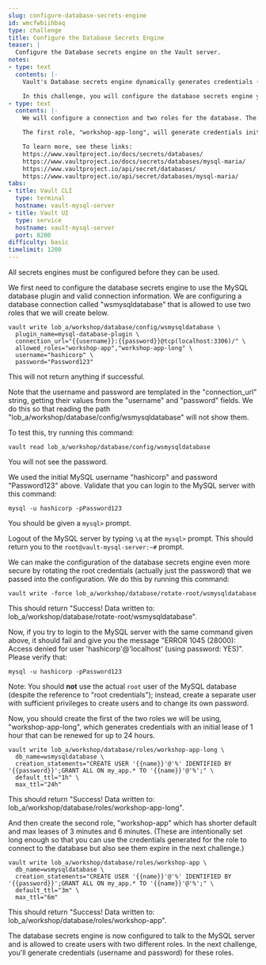 ```yaml
---
slug: configure-database-secrets-engine
id: wmcfwbiihbaq
type: challenge
title: Configure the Database Secrets Engine
teaser: |
  Configure the Database secrets engine on the Vault server.
notes:
- type: text
  contents: |-
    Vault's Database secrets engine dynamically generates credentials (username and password) for many databases.

    In this challenge, you will configure the database secrets engine you enabled in the previous challenge on the path `lob_a/workshop/database` to work with the local instance of the MySQL database. We use a specific path rather than the default "database" to illustrate that multiple instances of the database secrets engine could be configured for different lines of business that might each have multiple databases.
- type: text
  contents: |-
    We will configure a connection and two roles for the database. The roles will allow dynamic generation of credentials with different lifetimes.

    The first role, "workshop-app-long", will generate credentials initially valid for 1 hour with a maximum lifetime of 24 hours. The second role, "workshop-app", will generate credentials initially valid for 3 minutes with a maximum lifetime of 6 minutes.

    To learn more, see these links:
    https://www.vaultproject.io/docs/secrets/databases/
    https://www.vaultproject.io/docs/secrets/databases/mysql-maria/
    https://www.vaultproject.io/api/secret/databases/
    https://www.vaultproject.io/api/secret/databases/mysql-maria/
tabs:
- title: Vault CLI
  type: terminal
  hostname: vault-mysql-server
- title: Vault UI
  type: service
  hostname: vault-mysql-server
  port: 8200
difficulty: basic
timelimit: 1200
---
```

All secrets engines must be configured before they can be used.

We first need to configure the database secrets engine to use the MySQL database plugin and valid connection information. We are configuring a database connection called "wsmysqldatabase" that is allowed to use two roles that we will create below.
```
vault write lob_a/workshop/database/config/wsmysqldatabase \
  plugin_name=mysql-database-plugin \
  connection_url="{{username}}:{{password}}@tcp(localhost:3306)/" \
  allowed_roles="workshop-app","workshop-app-long" \
  username="hashicorp" \
  password="Password123"
```
This will not return anything if successful.

Note that the username and password are templated in the "connection_url" string, getting their values from the "username" and "password" fields.  We do this so that reading the path "lob_a/workshop/database/config/wsmysqldatabase" will not show them.

To test this, try running this command:
```
vault read lob_a/workshop/database/config/wsmysqldatabase
```
You will not see the password.

We used the initial MySQL username "hashicorp" and password "Password123" above. Validate that you can login to the MySQL server with this command:
```
mysql -u hashicorp -pPassword123
```
You should be given a `mysql>` prompt.

Logout of the MySQL server by typing `\q` at the `mysql>` prompt. This should return you to the `root@vault-mysql-server:~#` prompt.

We can make the configuration of the database secrets engine even more secure by rotating the root credentials (actually just the password) that we passed into the configuration.  We do this by running this command:
```
vault write -force lob_a/workshop/database/rotate-root/wsmysqldatabase
```
This should return "Success! Data written to: lob_a/workshop/database/rotate-root/wsmysqldatabase".

Now, if you try to login to the MySQL server with the same command given above, it should fail and give you the message "ERROR 1045 (28000): Access denied for user 'hashicorp'@'localhost' (using password: YES)". Please verify that:
```
mysql -u hashicorp -pPassword123
```

Note: You should **not** use the actual `root` user of the MySQL database (despite the reference to "root credentials"); instead, create a separate user with sufficient privileges to create users and to change its own password.

Now, you should create the first of the two roles we will be using, "workshop-app-long", which generates credentials with an initial lease of 1 hour that can be renewed for up to 24 hours.
```
vault write lob_a/workshop/database/roles/workshop-app-long \
  db_name=wsmysqldatabase \
  creation_statements="CREATE USER '{{name}}'@'%' IDENTIFIED BY '{{password}}';GRANT ALL ON my_app.* TO '{{name}}'@'%';" \
  default_ttl="1h" \
  max_ttl="24h"
```
This should return "Success! Data written to: lob_a/workshop/database/roles/workshop-app-long".

And then create the second role, "workshop-app" which has shorter default and max leases of 3 minutes and 6 minutes. (These are intentionally set long enough so that you can use the credentials generated for the role to connect to the database but also see them expire in the next challenge.)
```
vault write lob_a/workshop/database/roles/workshop-app \
  db_name=wsmysqldatabase \
  creation_statements="CREATE USER '{{name}}'@'%' IDENTIFIED BY '{{password}}';GRANT ALL ON my_app.* TO '{{name}}'@'%';" \
  default_ttl="3m" \
  max_ttl="6m"
```
This should return "Success! Data written to: lob_a/workshop/database/roles/workshop-app".

The database secrets engine is now configured to talk to the MySQL server and is allowed to create users with two different roles. In the next challenge, you'll generate credentials (username and password) for these roles.
